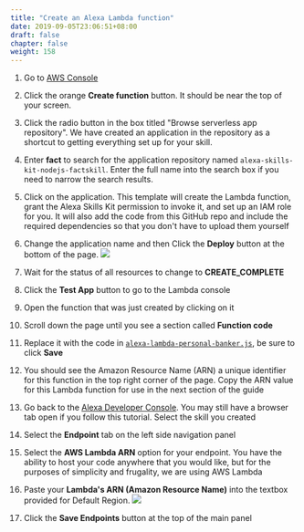 ```yaml
---
title: "Create an Alexa Lambda function"
date: 2019-09-05T23:06:51+08:00
draft: false
chapter: false
weight: 158
---
```



1. Go to [AWS Console](https://console.aws.amazon.com/lambda/home)

1. Click the orange **Create function** button. It should be near the top of your screen.

1. Click the radio button in the box titled "Browse serverless app repository". We have created 
an application in the repository as a shortcut to getting everything set up for your skill.

1. Enter **fact** to search for the application repository named `alexa-skills-kit-nodejs-factskill`. 
Enter the full name into the search box if you need to narrow the search results.

1. Click on the application. This template will create the Lambda function, grant the Alexa Skills 
Kit permission to invoke it, and set up an IAM role for you. It will also add the 
code from this GitHub repo and include the required dependencies so that you don't 
have to upload them yourself

1. Change the application name and then Click the **Deploy** button at the bottom of the page.
    ![](/images/ask/10-7.png) 

1. Wait for the status of all resources to change to **CREATE_COMPLETE**

1. Click the **Test App** button to go to the Lambda console

1. Open the function that was just created by clicking on it

1. Scroll down the page until you see a section called **Function code**

1. Replace it with the code in [`alexa-lambda-personal-banker.js`](https://github.com/lab798/aws-alexa-workshop-ask/blob/master/workshop/alexa-lambda-personal-banker.js), 
be sure to click **Save**

1. You should see the Amazon Resource Name (ARN) a unique identifier for this function in 
the top right corner of the page. Copy the ARN value for this Lambda function for use in 
the next section of the guide

1. Go back to the [Alexa Developer Console](https://developer.amazon.com/alexa/console/ask). 
You may still have a browser tab open if you follow this tutorial. Select the skill
you created

1. Select the **Endpoint** tab on the left side navigation panel

1. Select the **AWS Lambda ARN** option for your endpoint. You have the ability to host your 
code anywhere that you would like, but for the purposes of simplicity and frugality, we are 
using AWS Lambda

1. Paste your **Lambda's ARN (Amazon Resource Name)** into the textbox provided for Default Region.
    ![](/images/ask/alexa-configure-lambda.png)

1. Click the **Save Endpoints** button at the top of the main panel

